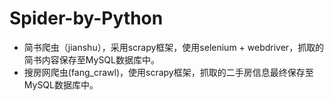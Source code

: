 # Spider-by-Python
* 简书爬虫（jianshu），采用scrapy框架，使用selenium + webdriver，抓取的简书内容保存至MySQL数据库中。
* 搜房网爬虫(fang_crawl)，使用scrapy框架，抓取的二手房信息最终保存至MySQL数据库中。
